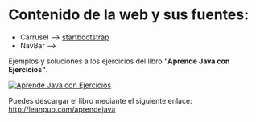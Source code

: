 # Contenido de la web y sus fuentes:

* Carrusel --> <a href="https://startbootstrap.com/snippets/">startbootstrap</a>
* NavBar --> 


Ejemplos y soluciones a los ejercicios del libro **"Aprende Java con Ejercicios"**.

<a href="https://leanpub.com/aprendejava">![Aprende Java con Ejercicios](title_page.png)</a>

Puedes descargar el libro mediante el siguiente enlace:
<http://leanpub.com/aprendejava>
